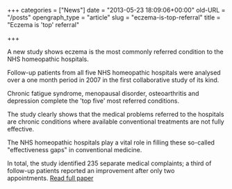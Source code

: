 +++
categories = ["News"]
date = "2013-05-23 18:09:06+00:00"
old-URL = "/posts"
opengraph_type = "article"
slug = "eczema-is-top-referral"
title = "Eczema is 'top' referral"

+++

A new study shows eczema is the most commonly referred condition to the NHS homeopathic hospitals.

Follow-up patients from all five NHS homeopathic hospitals were analysed over a one month period in 2007 in the first collaborative study of its kind.

Chronic fatigue syndrome, menopausal disorder, osteoarthritis and depression complete the 'top five' most referred conditions.

The study clearly shows that the medical problems referred to the hospitals are chronic conditions where available conventional treatments are not fully effective.

The NHS homeopathic hospitals play a vital role in filling these so-called "effectiveness gaps" in conventional medicine.

In total, the study identified 235 separate medical complaints; a third of follow-up patients reported an improvement after only two appointments. [Read full paper](http://localhost/export/sites/bha_site/research/Five_hospital_study_2008.pdf)
